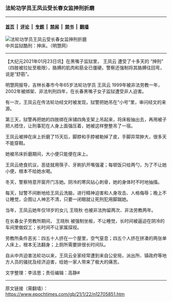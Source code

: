 ### 法轮功学员王凤云受长春女监抻刑折磨

---

#### [首页](../../../..?n12705851) &nbsp;|&nbsp; [评论](../../../../../epoch-comment?n12705851) &nbsp;|&nbsp; [专题](../../../../../epoch-special?n12705851) &nbsp;|&nbsp; [禁闻](../../../../../epoch-news?n12705851) &nbsp;|&nbsp; [禁书](../../../../../books?n12705851) &nbsp;|&nbsp; [翻墙](https://github.com/gfw-breaker/nogfw/blob/master/README.md?n12705851)


<div><img alt="法轮功学员王凤云受长春女监抻刑折磨" class="attachment-djy_600_400 size-djy_600_400 wp-post-image" src="https://i.epochtimes.com/assets/uploads/2021/01/2015-11-24-minghui-jilin-female_torture-04-600x400.jpg"/>
<div class="caption">
 中共监狱酷刑：抻床。（明慧网）
</div></div><hr/><div class="post_content" id="artbody" itemprop="articleBody">
 <!-- article content begin -->
 <p>
  【大纪元2021年01月23日讯】在黑嘴子监狱里，
  <ok href="https://www.epochtimes.com/gb/tag/%E7%8E%8B%E5%87%A4%E4%BA%91.html">
   王凤云
  </ok>
  遭受了十多天的
  <ok href="https://www.epochtimes.com/gb/tag/%E2%80%9C%E6%8A%BB%E5%88%91%E2%80%9D.html">
   “抻刑”
  </ok>
  （四肢被拉扯至极限），胳膊的肌肉和筋全已僵硬。警察还强制将其胳膊往回弯，说是“舒筋”。
 </p>
 <p>
  明慧网报导，吉林长春市今年65岁法轮功学员
  <ok href="https://www.epochtimes.com/gb/tag/%E7%8E%8B%E5%87%A4%E4%BA%91.html">
   王凤云
  </ok>
  1999年被非法劳教一年，2002年被绑架、非法判刑四年，在长春黑嘴子女子监狱遭受非人迫害。
 </p>
 <p>
  有一次，王凤云在传法轮功经文时被发现，狱警把她吊在“小号”里，审问经文的来源。
 </p>
 <p>
  第三天，狱警再把她的四肢绑在床铺四角支架上吊起来，将床板抽出去，再用被子把人捂住，让刑事犯在人身上面强压着，她被这样整整吊了一宿。
 </p>
 <p>
  王凤云被抻在床上折磨了15天后，脚脖和手脖被勒掉了皮，手脚异常肿大，很多天不能穿鞋。
 </p>
 <p>
  她被吊床折磨期间，大小便只能便在床上。
 </p>
 <p>
  王凤云绝食抗议，恶徒就用筷子、牙刷扒开嘴强灌；每顿饭只给两勺，为了不让她小便，根本不给她水喝。
 </p>
 <p>
  冬天，警察特意开窗开门冻她。阴冷的寒风钻心刺骨，她的身体时不时地抽搐。
 </p>
 <p>
  每天，狱警不间断地给王凤云洗脑，进行精神迫害和人身攻击、人格侮辱；晚上不让睡觉，企图让人神志不清，只要一闭眼就让死刑犯用脚踹她。
 </p>
 <p>
  当年，王凤云她年仅18岁的女儿
  <ok href="https://www.epochtimes.com/gb/tag/%E7%8E%8B%E6%99%93%E7%A7%8B.html">
   王晓秋
  </ok>
  也被非法拘留两次、非法劳教两年。
 </p>
 <p>
  在长春女子劳教所期间，
  <ok href="https://www.epochtimes.com/gb/tag/%E7%8E%8B%E6%99%93%E7%A7%8B.html">
   王晓秋
  </ok>
  被强制坐板，不让睡觉，长时间被逼迫在阴冷的车间里做奴工；长时间不让家属探视。
 </p>
 <p>
  劳教所条件恶劣：四五十人挤在一个屋里，空气窒息；四五个人挤在拼凑的两张单人床上，根本无法翻身；上厕所需要排很长时间队。
 </p>
 <p>
  自从中共迫害法轮功以来，王凤云全家经常遭到来自公安局，派出所、镇政府等地方人员的骚扰及经济迫害，给她一家人带来了极大的痛苦。
 </p>
 <p>
  文字整理：李洁思；责任编辑：高静#
 </p>
 <!-- article content end -->
 <div id="below_article_ad">
 </div>
</div>


---

原文链接（需翻墙）：https://www.epochtimes.com/gb/21/1/22/n12705851.htm
